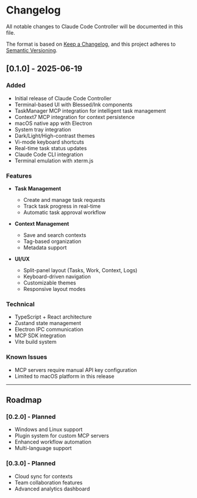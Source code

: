 # Changelog

All notable changes to Claude Code Controller will be documented in this file.

The format is based on [Keep a Changelog](https://keepachangelog.com/en/1.0.0/),
and this project adheres to [Semantic Versioning](https://semver.org/spec/v2.0.0.html).

## [0.1.0] - 2025-06-19

### Added
- Initial release of Claude Code Controller
- Terminal-based UI with Blessed/Ink components
- TaskManager MCP integration for intelligent task management
- Context7 MCP integration for context persistence
- macOS native app with Electron
- System tray integration
- Dark/Light/High-contrast themes
- Vi-mode keyboard shortcuts
- Real-time task status updates
- Claude Code CLI integration
- Terminal emulation with xterm.js

### Features
- **Task Management**
  - Create and manage task requests
  - Track task progress in real-time
  - Automatic task approval workflow
  
- **Context Management**
  - Save and search contexts
  - Tag-based organization
  - Metadata support
  
- **UI/UX**
  - Split-panel layout (Tasks, Work, Context, Logs)
  - Keyboard-driven navigation
  - Customizable themes
  - Responsive layout modes

### Technical
- TypeScript + React architecture
- Zustand state management
- Electron IPC communication
- MCP SDK integration
- Vite build system

### Known Issues
- MCP servers require manual API key configuration
- Limited to macOS platform in this release

---

## Roadmap

### [0.2.0] - Planned
- Windows and Linux support
- Plugin system for custom MCP servers
- Enhanced workflow automation
- Multi-language support

### [0.3.0] - Planned
- Cloud sync for contexts
- Team collaboration features
- Advanced analytics dashboard